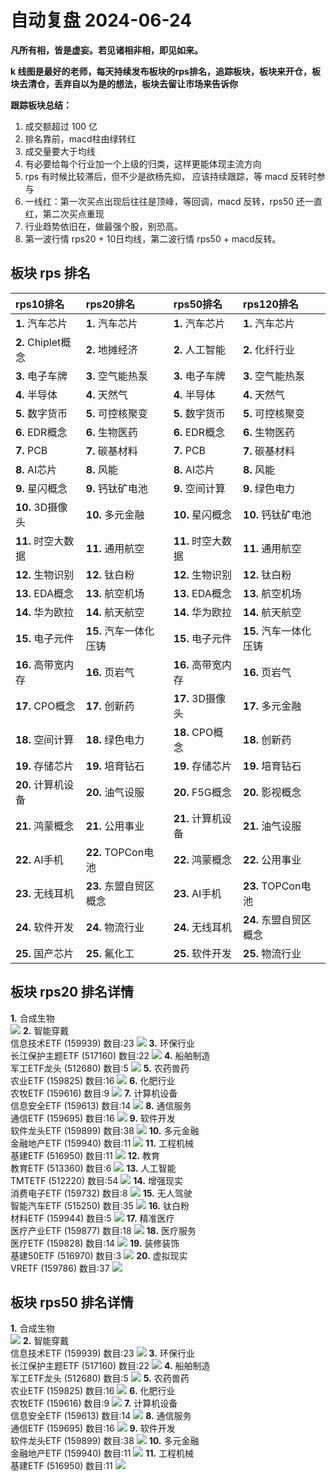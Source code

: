 # 自动复盘 2024-06-24

**凡所有相，皆是虚妄。若见诸相非相，即见如来。**

**k 线图是最好的老师，每天持续发布板块的rps排名，追踪板块，板块来开仓，板块去清仓，丢弃自以为是的想法，板块去留让市场来告诉你**
        
**跟踪板块总结：**
1. 成交额超过 100 亿
2. 排名靠前，macd柱由绿转红
3. 成交量要大于均线
4. 有必要给每个行业加一个上级的归类，这样更能体现主流方向
5. rps 有时候比较滞后，但不少是欲杨先抑， 应该持续跟踪，等 macd 反转时参与
6. 一线红：第一次买点出现后往往是顶峰，等回调，macd 反转，rps50 还一直红，第二次买点重现
7. 行业趋势依旧在，做最强个股，别恐高。
8. 第一波行情 rps20 + 10日均线，第二波行情 rps50 + macd反转。
        
## 板块 rps 排名
| rps10排名          | rps20排名              | rps50排名          | rps120排名             |
|:-------------------|:-----------------------|:-------------------|:-----------------------|
| **1.** 汽车芯片    | **1.** 汽车芯片        | **1.** 汽车芯片    | **1.** 汽车芯片        |
| **2.** Chiplet概念 | **2.** 地摊经济        | **2.** 人工智能    | **2.** 化纤行业        |
| **3.** 电子车牌    | **3.** 空气能热泵      | **3.** 电子车牌    | **3.** 空气能热泵      |
| **4.** 半导体      | **4.** 天然气          | **4.** 半导体      | **4.** 天然气          |
| **5.** 数字货币    | **5.** 可控核聚变      | **5.** 数字货币    | **5.** 可控核聚变      |
| **6.** EDR概念     | **6.** 生物医药        | **6.** EDR概念     | **6.** 生物医药        |
| **7.** PCB         | **7.** 碳基材料        | **7.** PCB         | **7.** 碳基材料        |
| **8.** AI芯片      | **8.** 风能            | **8.** AI芯片      | **8.** 风能            |
| **9.** 星闪概念    | **9.** 钙钛矿电池      | **9.** 空间计算    | **9.** 绿色电力        |
| **10.** 3D摄像头   | **10.** 多元金融       | **10.** 星闪概念   | **10.** 钙钛矿电池     |
| **11.** 时空大数据 | **11.** 通用航空       | **11.** 时空大数据 | **11.** 通用航空       |
| **12.** 生物识别   | **12.** 钛白粉         | **12.** 生物识别   | **12.** 钛白粉         |
| **13.** EDA概念    | **13.** 航空机场       | **13.** EDA概念    | **13.** 航空机场       |
| **14.** 华为欧拉   | **14.** 航天航空       | **14.** 华为欧拉   | **14.** 航天航空       |
| **15.** 电子元件   | **15.** 汽车一体化压铸 | **15.** 电子元件   | **15.** 汽车一体化压铸 |
| **16.** 高带宽内存 | **16.** 页岩气         | **16.** 高带宽内存 | **16.** 页岩气         |
| **17.** CPO概念    | **17.** 创新药         | **17.** 3D摄像头   | **17.** 多元金融       |
| **18.** 空间计算   | **18.** 绿色电力       | **18.** CPO概念    | **18.** 创新药         |
| **19.** 存储芯片   | **19.** 培育钻石       | **19.** 存储芯片   | **19.** 培育钻石       |
| **20.** 计算机设备 | **20.** 油气设服       | **20.** F5G概念    | **20.** 影视概念       |
| **21.** 鸿蒙概念   | **21.** 公用事业       | **21.** 计算机设备 | **21.** 油气设服       |
| **22.** AI手机     | **22.** TOPCon电池     | **22.** 鸿蒙概念   | **22.** 公用事业       |
| **23.** 无线耳机   | **23.** 东盟自贸区概念 | **23.** AI手机     | **23.** TOPCon电池     |
| **24.** 软件开发   | **24.** 物流行业       | **24.** 无线耳机   | **24.** 东盟自贸区概念 |
| **25.** 国产芯片   | **25.** 氟化工         | **25.** 软件开发   | **25.** 物流行业       |
## 板块 rps20 排名详情
**1.** 合成生物<br/>
 ![](https://sykent-blog-image.oss-cn-beijing.aliyuncs.com/quant/image/2024/6/1719216227389-tmp.jpg)
**2.** 智能穿戴<br/>信息技术ETF (159939) 数目:23
 ![](https://sykent-blog-image.oss-cn-beijing.aliyuncs.com/quant/image/2024/6/1719216228227-tmp.jpg)
**3.** 环保行业<br/>长江保护主题ETF (517160) 数目:22
 ![](https://sykent-blog-image.oss-cn-beijing.aliyuncs.com/quant/image/2024/6/1719216228621-tmp.jpg)
**4.** 船舶制造<br/>军工ETF龙头 (512680) 数目:5
 ![](https://sykent-blog-image.oss-cn-beijing.aliyuncs.com/quant/image/2024/6/1719216229008-tmp.jpg)
**5.** 农药兽药<br/>农业ETF (159825) 数目:16
 ![](https://sykent-blog-image.oss-cn-beijing.aliyuncs.com/quant/image/2024/6/1719216229356-tmp.jpg)
**6.** 化肥行业<br/>农牧ETF (159616) 数目:9
 ![](https://sykent-blog-image.oss-cn-beijing.aliyuncs.com/quant/image/2024/6/1719216229711-tmp.jpg)
**7.** 计算机设备<br/>信息安全ETF (159613) 数目:14
 ![](https://sykent-blog-image.oss-cn-beijing.aliyuncs.com/quant/image/2024/6/1719216230096-tmp.jpg)
**8.** 通信服务<br/>通信ETF (159695) 数目:16
 ![](https://sykent-blog-image.oss-cn-beijing.aliyuncs.com/quant/image/2024/6/1719216230452-tmp.jpg)
**9.** 软件开发<br/>软件龙头ETF (159899) 数目:38
 ![](https://sykent-blog-image.oss-cn-beijing.aliyuncs.com/quant/image/2024/6/1719216230865-tmp.jpg)
**10.** 多元金融<br/>金融地产ETF (159940) 数目:11
 ![](https://sykent-blog-image.oss-cn-beijing.aliyuncs.com/quant/image/2024/6/1719216231214-tmp.jpg)
**11.** 工程机械<br/>基建ETF (516950) 数目:11
 ![](https://sykent-blog-image.oss-cn-beijing.aliyuncs.com/quant/image/2024/6/1719216231563-tmp.jpg)
**12.** 教育<br/>教育ETF (513360) 数目:6
 ![](https://sykent-blog-image.oss-cn-beijing.aliyuncs.com/quant/image/2024/6/1719216231912-tmp.jpg)
**13.** 人工智能<br/>TMTETF (512220) 数目:54
 ![](https://sykent-blog-image.oss-cn-beijing.aliyuncs.com/quant/image/2024/6/1719216232272-tmp.jpg)
**14.** 增强现实<br/>消费电子ETF (159732) 数目:8
 ![](https://sykent-blog-image.oss-cn-beijing.aliyuncs.com/quant/image/2024/6/1719216232654-tmp.jpg)
**15.** 无人驾驶<br/>智能汽车ETF (515250) 数目:35
 ![](https://sykent-blog-image.oss-cn-beijing.aliyuncs.com/quant/image/2024/6/1719216233017-tmp.jpg)
**16.** 钛白粉<br/>材料ETF (159944) 数目:5
 ![](https://sykent-blog-image.oss-cn-beijing.aliyuncs.com/quant/image/2024/6/1719216233400-tmp.jpg)
**17.** 精准医疗<br/>医疗产业ETF (159877) 数目:18
 ![](https://sykent-blog-image.oss-cn-beijing.aliyuncs.com/quant/image/2024/6/1719216233773-tmp.jpg)
**18.** 医疗服务<br/>医疗ETF (159828) 数目:14
 ![](https://sykent-blog-image.oss-cn-beijing.aliyuncs.com/quant/image/2024/6/1719216234157-tmp.jpg)
**19.** 装修装饰<br/>基建50ETF (516970) 数目:3
 ![](https://sykent-blog-image.oss-cn-beijing.aliyuncs.com/quant/image/2024/6/1719216234502-tmp.jpg)
**20.** 虚拟现实<br/>VRETF (159786) 数目:37
 ![](https://sykent-blog-image.oss-cn-beijing.aliyuncs.com/quant/image/2024/6/1719216234845-tmp.jpg)

## 板块 rps50 排名详情
**1.** 合成生物<br/>
 ![](https://sykent-blog-image.oss-cn-beijing.aliyuncs.com/quant/image/2024/6/1719216235229-tmp.jpg)
**2.** 智能穿戴<br/>信息技术ETF (159939) 数目:23
 ![](https://sykent-blog-image.oss-cn-beijing.aliyuncs.com/quant/image/2024/6/1719216235556-tmp.jpg)
**3.** 环保行业<br/>长江保护主题ETF (517160) 数目:22
 ![](https://sykent-blog-image.oss-cn-beijing.aliyuncs.com/quant/image/2024/6/1719216235912-tmp.jpg)
**4.** 船舶制造<br/>军工ETF龙头 (512680) 数目:5
 ![](https://sykent-blog-image.oss-cn-beijing.aliyuncs.com/quant/image/2024/6/1719216236294-tmp.jpg)
**5.** 农药兽药<br/>农业ETF (159825) 数目:16
 ![](https://sykent-blog-image.oss-cn-beijing.aliyuncs.com/quant/image/2024/6/1719216236637-tmp.jpg)
**6.** 化肥行业<br/>农牧ETF (159616) 数目:9
 ![](https://sykent-blog-image.oss-cn-beijing.aliyuncs.com/quant/image/2024/6/1719216236985-tmp.jpg)
**7.** 计算机设备<br/>信息安全ETF (159613) 数目:14
 ![](https://sykent-blog-image.oss-cn-beijing.aliyuncs.com/quant/image/2024/6/1719216237360-tmp.jpg)
**8.** 通信服务<br/>通信ETF (159695) 数目:16
 ![](https://sykent-blog-image.oss-cn-beijing.aliyuncs.com/quant/image/2024/6/1719216237750-tmp.jpg)
**9.** 软件开发<br/>软件龙头ETF (159899) 数目:38
 ![](https://sykent-blog-image.oss-cn-beijing.aliyuncs.com/quant/image/2024/6/1719216238100-tmp.jpg)
**10.** 多元金融<br/>金融地产ETF (159940) 数目:11
 ![](https://sykent-blog-image.oss-cn-beijing.aliyuncs.com/quant/image/2024/6/1719216238433-tmp.jpg)
**11.** 工程机械<br/>基建ETF (516950) 数目:11
 ![](https://sykent-blog-image.oss-cn-beijing.aliyuncs.com/quant/image/2024/6/1719216238815-tmp.jpg)

